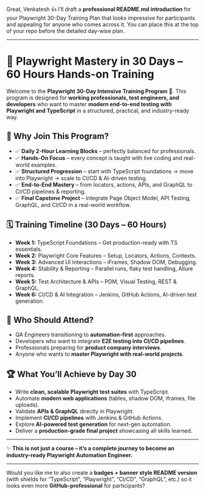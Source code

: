 
Great, Venkatesh 👍 I’ll draft a **professional README.md introduction** for your Playwright 30-Day Training Plan that looks impressive for participants and appealing for anyone who comes across it. You can place this at the top of your repo before the detailed day-wise plan.

---

# 🚀 Playwright Mastery in 30 Days – 60 Hours Hands-on Training

Welcome to the **Playwright 30-Day Intensive Training Program** 🎯.
This program is designed for **working professionals, test engineers, and developers** who want to master **modern end-to-end testing with Playwright and TypeScript** in a structured, practical, and industry-ready way.

## 📌 Why Join This Program?

* ✅ **Daily 2-Hour Learning Blocks** – perfectly balanced for professionals.
* ✅ **Hands-On Focus** – every concept is taught with live coding and real-world examples.
* ✅ **Structured Progression** – start with TypeScript foundations → move into Playwright → scale to CI/CD & AI-driven testing.
* ✅ **End-to-End Mastery** – from locators, actions, APIs, and GraphQL to CI/CD pipelines & reporting.
* ✅ **Final Capstone Project** – integrate Page Object Model, API Testing, GraphQL, and CI/CD in a real-world workflow.

## 🗓️ Training Timeline (30 Days – 60 Hours)

* **Week 1:** TypeScript Foundations – Get production-ready with TS essentials.
* **Week 2:** Playwright Core Features – Setup, Locators, Actions, Contexts.
* **Week 3:** Advanced UI Interactions – iFrames, Shadow DOM, Debugging.
* **Week 4:** Stability & Reporting – Parallel runs, flaky test handling, Allure reports.
* **Week 5:** Test Architecture & APIs – POM, Visual Testing, REST & GraphQL.
* **Week 6:** CI/CD & AI Integration – Jenkins, GitHub Actions, AI-driven test generation.

## 🎯 Who Should Attend?

* QA Engineers transitioning to **automation-first** approaches.
* Developers who want to integrate **E2E testing into CI/CD pipelines**.
* Professionals preparing for **product company interviews**.
* Anyone who wants to **master Playwright with real-world projects**.

## 🏆 What You’ll Achieve by Day 30

* Write **clean, scalable Playwright test suites** with TypeScript.
* Automate **modern web applications** (tables, shadow DOM, iframes, file uploads).
* Validate **APIs & GraphQL** directly in Playwright.
* Implement **CI/CD pipelines** with Jenkins & GitHub Actions.
* Explore **AI-powered test generation** for next-gen automation.
* Deliver a **production-grade final project** showcasing all skills learned.

---

✨ **This is not just a course – it’s a complete journey to become an industry-ready Playwright Automation Engineer.**

---

Would you like me to also create a **badges + banner style README version** (with shields for “TypeScript”, “Playwright”, “CI/CD”, “GraphQL”, etc.) so it looks even more **GitHub-professional** for participants?
